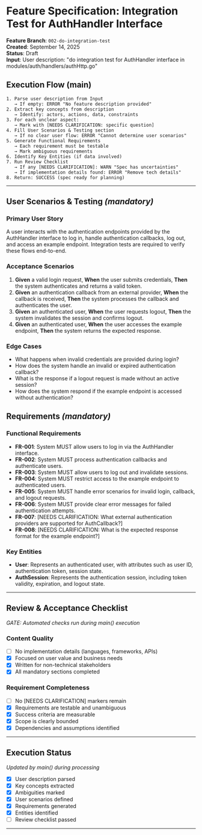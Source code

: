 # Feature Specification: Integration Test for AuthHandler Interface

**Feature Branch**: `002-do-integration-test`  
**Created**: September 14, 2025  
**Status**: Draft  
**Input**: User description: "do integration test for AuthHandler interface in modules/auth/handlers/authHttp.go"

## Execution Flow (main)
```
1. Parse user description from Input
   → If empty: ERROR "No feature description provided"
2. Extract key concepts from description
   → Identify: actors, actions, data, constraints
3. For each unclear aspect:
   → Mark with [NEEDS CLARIFICATION: specific question]
4. Fill User Scenarios & Testing section
   → If no clear user flow: ERROR "Cannot determine user scenarios"
5. Generate Functional Requirements
   → Each requirement must be testable
   → Mark ambiguous requirements
6. Identify Key Entities (if data involved)
7. Run Review Checklist
   → If any [NEEDS CLARIFICATION]: WARN "Spec has uncertainties"
   → If implementation details found: ERROR "Remove tech details"
8. Return: SUCCESS (spec ready for planning)
```

---

## User Scenarios & Testing *(mandatory)*

### Primary User Story
A user interacts with the authentication endpoints provided by the AuthHandler interface to log in, handle authentication callbacks, log out, and access an example endpoint. Integration tests are required to verify these flows end-to-end.

### Acceptance Scenarios
1. **Given** a valid login request, **When** the user submits credentials, **Then** the system authenticates and returns a valid token.
2. **Given** an authentication callback from an external provider, **When** the callback is received, **Then** the system processes the callback and authenticates the user.
3. **Given** an authenticated user, **When** the user requests logout, **Then** the system invalidates the session and confirms logout.
4. **Given** an authenticated user, **When** the user accesses the example endpoint, **Then** the system returns the expected response.

### Edge Cases
- What happens when invalid credentials are provided during login?
- How does the system handle an invalid or expired authentication callback?
- What is the response if a logout request is made without an active session?
- How does the system respond if the example endpoint is accessed without authentication?

## Requirements *(mandatory)*

### Functional Requirements
- **FR-001**: System MUST allow users to log in via the AuthHandler interface.
- **FR-002**: System MUST process authentication callbacks and authenticate users.
- **FR-003**: System MUST allow users to log out and invalidate sessions.
- **FR-004**: System MUST restrict access to the example endpoint to authenticated users.
- **FR-005**: System MUST handle error scenarios for invalid login, callback, and logout requests.
- **FR-006**: System MUST provide clear error messages for failed authentication attempts.
- **FR-007**: [NEEDS CLARIFICATION: What external authentication providers are supported for AuthCallback?]
- **FR-008**: [NEEDS CLARIFICATION: What is the expected response format for the example endpoint?]

### Key Entities
- **User**: Represents an authenticated user, with attributes such as user ID, authentication token, session state.
- **AuthSession**: Represents the authentication session, including token validity, expiration, and logout state.

---

## Review & Acceptance Checklist
*GATE: Automated checks run during main() execution*

### Content Quality
- [ ] No implementation details (languages, frameworks, APIs)
- [x] Focused on user value and business needs
- [x] Written for non-technical stakeholders
- [x] All mandatory sections completed

### Requirement Completeness
- [ ] No [NEEDS CLARIFICATION] markers remain
- [x] Requirements are testable and unambiguous  
- [x] Success criteria are measurable
- [x] Scope is clearly bounded
- [x] Dependencies and assumptions identified

---

## Execution Status
*Updated by main() during processing*

- [x] User description parsed
- [x] Key concepts extracted
- [x] Ambiguities marked
- [x] User scenarios defined
- [x] Requirements generated
- [x] Entities identified
- [ ] Review checklist passed

---
